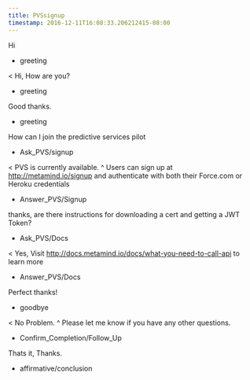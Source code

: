 ```yaml
---
title: PVSsignup
timestamp: 2016-12-11T16:08:33.206212415-08:00
---
```


Hi
* greeting

< Hi, How are you?
* greeting

Good thanks.
* greeting

How can I join the predictive services pilot
* Ask_PVS/signup

< PVS is currently available.
^ Users can sign up at http://metamind.io/signup and authenticate with both their Force.com or Heroku credentials
* Answer_PVS/Signup

thanks, are there instructions for downloading a cert and getting a JWT Token?
* Ask_PVS/Docs

< Yes, Visit http://docs.metamind.io/docs/what-you-need-to-call-api to learn more
* Answer_PVS/Docs

Perfect thanks!
* goodbye

< No Problem.
^ Please let me know if you have any other questions.
* Confirm_Completion/Follow_Up

Thats it, Thanks.
* affirmative/conclusion
